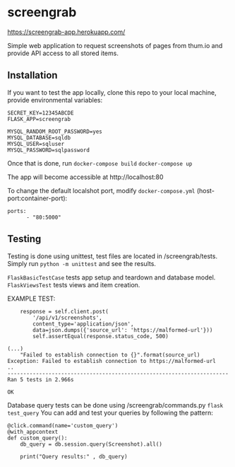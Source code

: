 # screengrab
https://screengrab-app.herokuapp.com/

Simple web application to request screenshots of pages from thum.io and provide API access to all stored items.


## Installation

If you want to test the app locally, clone this repo to your local machine, provide environmental variables:
```.env
SECRET_KEY=12345ABCDE
FLASK_APP=screengrab
```
```.env-mysql
MYSQL_RANDOM_ROOT_PASSWORD=yes
MYSQL_DATABASE=sqldb
MYSQL_USER=sqluser
MYSQL_PASSWORD=sqlpassword
```
Once that is done, run
`docker-compose build`
`docker-compose up`

The app will become accessible at http://localhost:80

To change the default localshot port, modify `docker-compose.yml` (host-port:container-port):
```
ports:
      - "80:5000"
```

## Testing

Testing is done using unittest, test files are located in /screengrab/tests.
Simply run `python -m unittest` and see the results.

`FlaskBasicTestCase` tests app setup and teardown and database model. 
`FlaskViewsTest` tests views and item creation.

EXAMPLE TEST:
```
    response = self.client.post(
        '/api/v1/screenshots',
        content_type='application/json',
        data=json.dumps({'source_url': 'https://malformed-url'}))
        self.assertEqual(response.status_code, 500)
```
```$ python -m unittest
(...)
    "Failed to establish connection to {}".format(source_url)
Exception: Failed to establish connection to https://malformed-url
..
----------------------------------------------------------------------
Ran 5 tests in 2.966s

OK
```

Database query tests can be done using /screengrab/commands.py
`flask test_query`
You can add and test your queries by following the pattern:
```
@click.command(name='custom_query')
@with_appcontext
def custom_query():
    db_query = db.session.query(Screenshot).all()

    print("Query results:" , db_query)
```


